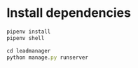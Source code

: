 # Install dependencies
```javascript
pipenv install
pipenv shell

cd leadmanager
python manage.py runserver
